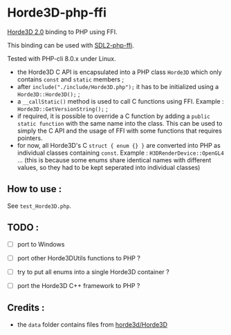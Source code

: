 # Horde3D-php-ffi
[Horde3D 2.0](http://www.horde3d.org/) binding to PHP using FFI.

This binding can be used with [SDL2-php-ffi]( https://github.com/SuperUserNameMan/SDL2-php-ffi ).

Tested with PHP-cli 8.0.x under Linux.

- the Horde3D C API is encapsulated into a PHP class `Horde3D` which only contains `const` and `static` members ;
- after ` include("./include/Horde3D.php"); ` it has to be initialized using a ` Horde3D::Horde3D(); ` ;
- a `__callStatic()` method is used to call C functions using FFI. Example : `` Horde3D::GetVersionString(); `` ;
- if required, it is possible to override a C function by adding a ` public static function ` with the same name into the class. This can be used to simply the C API and the usage of FFI with some functions that requires pointers.
- for now, all Horde3D's C `struct { enum {} }` are converted into PHP as individual classes containing `const`. Example : ` H3DRenderDevice::OpenGL4 ` ... (this is because some enums share identical names with different values, so they had to be kept seperated into individual classes)


## How to use :

See ` test_Horde3D.php `.

## TODO :

- [ ] port to Windows
- [ ] port other Horde3DUtils functions to PHP ?
- [ ] try to put all enums into a single Horde3D container ?
- [ ] port the Horde3D C++ framework to PHP ?


## Credits :

- the `data` folder contains files from [horde3d/Horde3D](https://github.com/horde3d/Horde3D)
